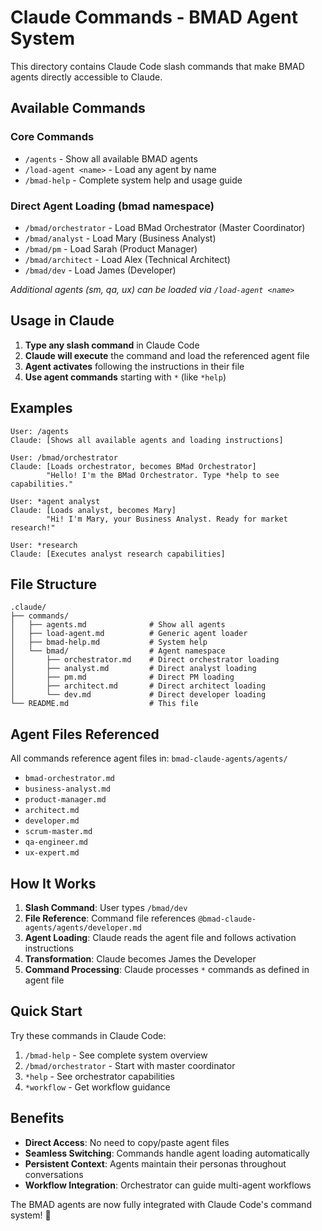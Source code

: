 # Claude Commands - BMAD Agent System

This directory contains Claude Code slash commands that make BMAD agents directly accessible to Claude.

## Available Commands

### Core Commands
- `/agents` - Show all available BMAD agents
- `/load-agent <name>` - Load any agent by name
- `/bmad-help` - Complete system help and usage guide

### Direct Agent Loading (bmad namespace)
- `/bmad/orchestrator` - Load BMad Orchestrator (Master Coordinator)
- `/bmad/analyst` - Load Mary (Business Analyst)
- `/bmad/pm` - Load Sarah (Product Manager)  
- `/bmad/architect` - Load Alex (Technical Architect)
- `/bmad/dev` - Load James (Developer)

*Additional agents (sm, qa, ux) can be loaded via `/load-agent <name>`*

## Usage in Claude

1. **Type any slash command** in Claude Code
2. **Claude will execute** the command and load the referenced agent file
3. **Agent activates** following the instructions in their file
4. **Use agent commands** starting with `*` (like `*help`)

## Examples

```
User: /agents
Claude: [Shows all available agents and loading instructions]

User: /bmad/orchestrator  
Claude: [Loads orchestrator, becomes BMad Orchestrator]
        "Hello! I'm the BMad Orchestrator. Type *help to see capabilities."

User: *agent analyst
Claude: [Loads analyst, becomes Mary]
        "Hi! I'm Mary, your Business Analyst. Ready for market research!"

User: *research
Claude: [Executes analyst research capabilities]
```

## File Structure

```
.claude/
├── commands/
│   ├── agents.md              # Show all agents
│   ├── load-agent.md          # Generic agent loader
│   ├── bmad-help.md           # System help
│   └── bmad/                  # Agent namespace
│       ├── orchestrator.md    # Direct orchestrator loading
│       ├── analyst.md         # Direct analyst loading
│       ├── pm.md              # Direct PM loading
│       ├── architect.md       # Direct architect loading
│       └── dev.md             # Direct developer loading
└── README.md                  # This file
```

## Agent Files Referenced

All commands reference agent files in:
`bmad-claude-agents/agents/`

- `bmad-orchestrator.md`
- `business-analyst.md`
- `product-manager.md`
- `architect.md`
- `developer.md`
- `scrum-master.md`
- `qa-engineer.md`
- `ux-expert.md`

## How It Works

1. **Slash Command**: User types `/bmad/dev`
2. **File Reference**: Command file references `@bmad-claude-agents/agents/developer.md`
3. **Agent Loading**: Claude reads the agent file and follows activation instructions
4. **Transformation**: Claude becomes James the Developer
5. **Command Processing**: Claude processes `*` commands as defined in agent file

## Quick Start

Try these commands in Claude Code:

1. `/bmad-help` - See complete system overview
2. `/bmad/orchestrator` - Start with master coordinator
3. `*help` - See orchestrator capabilities
4. `*workflow` - Get workflow guidance

## Benefits

- **Direct Access**: No need to copy/paste agent files
- **Seamless Switching**: Commands handle agent loading automatically
- **Persistent Context**: Agents maintain their personas throughout conversations
- **Workflow Integration**: Orchestrator can guide multi-agent workflows

The BMAD agents are now fully integrated with Claude Code's command system! 🚀